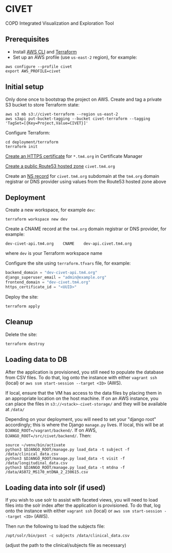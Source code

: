 # CIVET
COPD Integrated Visualization and Exploration Tool

## Prerequisites
* Install [AWS CLI](https://docs.aws.amazon.com/cli/latest/userguide/getting-started-install.html) and [Terraform](https://developer.hashicorp.com/terraform/downloads)
* Set up an AWS profile (use `us-east-2` region), for example:
```shell
aws configure --profile civet
export AWS_PROFILE=civet
```

## Initial setup
Only done once to bootstrap the project on AWS. Create and tag a private S3 bucket to store Terraform state:
```shell
aws s3 mb s3://civet-terraform --region us-east-2
aws s3api put-bucket-tagging --bucket civet-terraform --tagging 'TagSet=[{Key=Project,Value=CIVET}]'
```
Configure Terraform:
```shell
cd deployment/terraform
terraform init
```
[Create an HTTPS certificate](https://docs.aws.amazon.com/acm/latest/userguide/gs-acm-request-public.html) for `*.tm4.org` in Certificate Manager

[Create a public Route53 hosted zone](https://docs.aws.amazon.com/Route53/latest/DeveloperGuide/CreatingHostedZone.html) `civet.tm4.org`

Create an [NS record](https://www.cloudflare.com/learning/dns/dns-records/dns-ns-record/) for `civet.tm4.org` subdomain at the `tm4.org` domain registrar or DNS provider using values from the Route53 hosted zone above

## Deployment
Create a new workspace, for example `dev`:
```shell
terraform workspace new dev
```
Create a CNAME record at the `tm4.org` domain registrar or DNS provider, for example:
```
dev-civet-api.tm4.org    CNAME    dev-api.civet.tm4.org
```
where `dev` is your Terraform workspace name

Configure the site using `terraform.tfvars` file, for example:
```terraform
backend_domain = "dev-civet-api.tm4.org"
django_superuser_email = "admin@example.org"
frontend_domain = "dev-civet.tm4.org"
https_certificate_id = "<UUID>"
```
Deploy the site:
```shell
terraform apply
```

## Cleanup
Delete the site:
```shell
terraform destroy
```

## Loading data to DB

After the application is provisioned, you still need to populate the database from CSV files. To do that, log onto the instance with either `vagrant ssh` (local) or `aws ssm start-session --target <ID>` (AWS).

If local, ensure that the VM has access to the data files by placing them in an appropriate location on the host machine. If on an AWS instance, you can place the files in `s3://<stack>-civet-storage/` and they will be available at `/data/`

Depending on your deployment, you will need to set your "django root" accordingly; this is where the Django `manage.py` lives. If local, this will be at `DJANGO_ROOT=/vagrant/backend/`. If on AWS, `DJANGO_ROOT=/src/civet/backend/`. Then:
```
source ~/venv/bin/activate
python3 $DJANGO_ROOT/manage.py load_data -t subject -f /data/clinical_data.csv
python3 $DJANGO_ROOT/manage.py load_data -t visit -f /data/longitudinal_data.csv
python3 $DJANGO_ROOT/manage.py load_data -t mtdna -f /data/AS072_MS170_mtDNA_2_230615.csv
```

## Loading data into solr (if used)

If you wish to use solr to assist with faceted views, you will need to load files into the solr index after the application is provisioned. To do that, log onto the instance with either `vagrant ssh` (local) or `aws ssm start-session --target <ID>` (AWS).

Then run the following to load the subjects file:
```
/opt/solr/bin/post -c subjects /data/clinical_data.csv
```
(adjust the path to the clinical/subjects file as necessary)